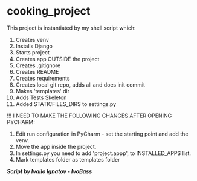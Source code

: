 
# cooking_project

This project is instantiated by my shell script which:
1. Creates venv
2. Installs Django
3. Starts project
4. Creates app OUTSIDE the project
5. Creates .gitignore
6. Creates README
7. Creates requirements
8. Creates local git repo, adds all and does init commit
9. Makes 'templates' dir
10. Adds Tests Skeleton
11. Added STATICFILES_DIRS to settings.py

!!! I NEED TO MAKE THE FOLLOWING CHANGES AFTER OPENING PYCHARM:
1. Edit run configuration in PyCharm - set the starting point and add the venv.
2. Move the app inside the project.
3. In settings.py you need to add     'project.appp',    to INSTALLED_APPS list.
4. Mark templates folder as templates folder

***Script by Ivailo Ignatov - IvoBass***

